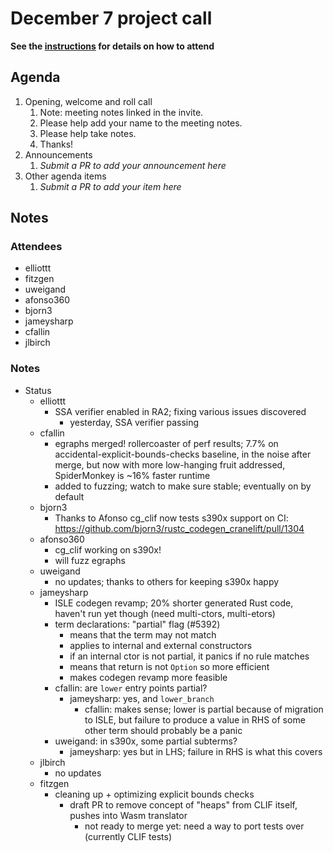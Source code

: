 # December 7 project call

**See the [instructions](../README.md) for details on how to attend**

## Agenda
1. Opening, welcome and roll call
    1. Note: meeting notes linked in the invite.
    1. Please help add your name to the meeting notes.
    1. Please help take notes.
    1. Thanks!
1. Announcements
    1. _Submit a PR to add your announcement here_
1. Other agenda items
    1. _Submit a PR to add your item here_

## Notes

### Attendees

- elliottt
- fitzgen
- uweigand
- afonso360
- bjorn3
- jameysharp
- cfallin
- jlbirch


### Notes

- Status
  - elliottt
    - SSA verifier enabled in RA2; fixing various issues discovered
      - yesterday, SSA verifier passing
  - cfallin
    - egraphs merged! rollercoaster of perf results; 7.7% on
      accidental-explicit-bounds-checks baseline, in the noise after merge, but
      now with more low-hanging fruit addressed, SpiderMonkey is ~16% faster
      runtime
    - added to fuzzing; watch to make sure stable; eventually on by default
  - bjorn3
    - Thanks to Afonso cg_clif now tests s390x support on CI:
      https://github.com/bjorn3/rustc_codegen_cranelift/pull/1304
  - afonso360
    - cg_clif working on s390x!
    - will fuzz egraphs
  - uweigand
    - no updates; thanks to others for keeping s390x happy
  - jameysharp
    - ISLE codegen revamp; 20% shorter generated Rust code, haven't run yet
      though (need multi-ctors, multi-etors)
    - term declarations: "partial" flag (#5392)
      - means that the term may not match
      - applies to internal and external constructors
      - if an internal ctor is not partial, it panics if no rule matches
      - means that return is not `Option` so more efficient
      - makes codegen revamp more feasible
    - cfallin: are `lower` entry points partial?
      - jameysharp: yes, and `lower_branch`
        - cfallin: makes sense; lower is partial because of migration to ISLE,
          but failure to produce a value in RHS of some other term should
          probably be a panic
    - uweigand: in s390x, some partial subterms?
      - jameysharp: yes but in LHS; failure in RHS is what this covers
  - jlbirch
    - no updates
  - fitzgen
    - cleaning up + optimizing explicit bounds checks
      - draft PR to remove concept of "heaps" from CLIF itself, pushes into
        Wasm translator
        - not ready to merge yet: need a way to port tests over (currently CLIF
          tests)

